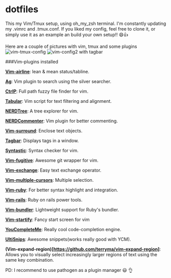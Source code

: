dotfiles
========

This my Vim/Tmux setup, using oh_my_zsh terminal. I'm constantly updating my .vimrc and .tmux.conf. If you liked my config, feel free to clone it, or simply use it as an example an build your own setup!! :smile::+1:

Here are a couple of pictures with vim, tmux and some plugins
![vim-tmux-config](https://github.com/kriox26/dotfiles/blob/master/imgs/vim-tmux-config.png)
![vim-config2 with tagbar](https://github.com/kriox26/dotfiles/blob/master/imgs/vim-config2.png)

###Vim-plugins installed

**[Vim-airline](https://github.com/bling/vim-airline)**:
lean & mean status/tabline. 

**[Ag](https://github.com/ervandew/ag)**:
Vim plugin to search using the silver searcher. 

**[CtrlP](https://github.com/kien/ctrlp.vim)**:
Full path fuzzy file finder for vim. 

**[Tabular](https://github.com/godlygeek/tabular)**:
Vim script for text filtering and alignment. 

**[NERDTree](https://github.com/scrooloose/nerdtree)**:
A tree explorer for vim. 

**[NERDCommenter](https://github.com/scrooloose/nerdcommenter)**:
Vim plugin for better commenting. 

**[Vim-surround](https://github.com/tpope/vim-surround)**:
Enclose text objects. 

**[Tagbar](https://github.com/majutsushi/tagbar)**:
Displays tags in a window. 

**[Syntastic](https://github.com/scrooloose/syntastic)**:
Syntax checker for vim. 

**[Vim-fugitive](https://github.com/tpope/vim-fugitive)**:
Awesome git wrapper for vim. 

**[Vim-exchange](https://github.com/tommcdo/vim-exchange)**:
Easy text exchange operator. 

**[Vim-multiple-cursors](https://github.com/terryma/vim-multiple-cursors)**:
Multiple selection. 

**[Vim-ruby](https://github.com/vim-ruby/vim-ruby)**:
For better syntax highlight and integration. 

**[Vim-rails](https://github.com/tpope/vim-rails)**:
Ruby on rails power tools. 

**[Vim-bundler](https://github.com/tpope/vim-bundler)**:
Lightweight support for Ruby's bundler. 

**[Vim-startify](https://github.com/mhinz/vim-startify)**:
Fancy start screen for vim

**[YouCompleteMe](https://github.com/Valloric/YouCompleteMe)**:
Really cool code-completion engine. 

**[UltiSnips](https://github.com/SirVer/ultisnips)**:
Awesome snippets(works really good with YCM). 

**(Vim-expand-region)[https://github.com/terryma/vim-expand-region]**:
Allows you to visually select increasingly larger regions of text using the same key combination. 

PD: I recommend to use pathogen as a plugin manager :smiley: :ok_hand:
